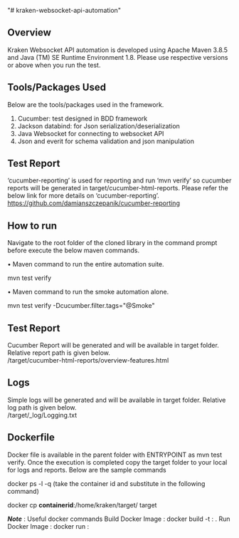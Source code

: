 "# kraken-websocket-api-automation" 

Overview
--------
Kraken Websocket API automation is developed using Apache Maven 3.8.5 and Java (TM) SE Runtime Environment 1.8. Please use respective versions or above when you run the test.

Tools/Packages Used
-------------------
Below are the tools/packages used in the framework.

1.	Cucumber: test designed in BDD framework
2.	Jackson databind: for Json serialization/deserialization
3.	Java Websocket for connecting to websocket API
4.	Json and everit for schema validation and json manipulation

Test Report
-----------
‘cucumber-reporting’ is used for reporting and run ‘mvn verify’ so cucumber reports will be generated in target/cucumber-html-reports. Please refer the below link for more details on ‘cucumber-reporting’.
https://github.com/damianszczepanik/cucumber-reporting

How to run
----------
Navigate to the root folder of the cloned library in the command prompt before execute the below maven commands.

•	Maven command to run the entire automation suite.

mvn test verify

•	Maven command to run the smoke automation alone.

mvn test verify -Dcucumber.filter.tags="@Smoke"

Test Report
-----------
Cucumber Report will be generated and will be available in target folder. Relative report path is given below.  
/target/cucumber-html-reports/overview-features.html

Logs
-----------
Simple logs will be generated and will be available in target folder. Relative log path is given below.  
/target/_log/Logging.txt

Dockerfile
-----------
Docker file is available in the parent folder with ENTRYPOINT as mvn test verify. Once the execution is completed copy the target folder to your local for logs and reports. Below are the sample commands

docker ps -l -q (take the container id and substitute in the following command)

docker cp **containerid**:/home/kraken/target/ target

_**Note**_ : Useful docker commands
Build Docker Image : docker build -t <name>:<version> .
Run Docker Image : docker run <name>:<version>
  
